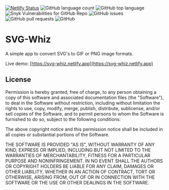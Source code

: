 [![Netlify Status](https://api.netlify.com/api/v1/badges/74dba5a7-e480-46af-94a4-33c55b0407b9/deploy-status)](https://app.netlify.com/sites/svg-whiz/deploys) ![GitHub language count](https://img.shields.io/github/languages/count/cjboco/svg-whiz) ![GitHub top language](https://img.shields.io/github/languages/top/cjboco/svg-whiz) ![Snyk Vulnerabilities for GitHub Repo](https://img.shields.io/snyk/vulnerabilities/github/cjboco/svg-whiz) ![GitHub issues](https://img.shields.io/github/issues/cjboco/svg-whiz) ![GitHub pull requests](https://img.shields.io/github/issues-pr/cjboco/svg-whiz) ![GitHub](https://img.shields.io/github/license/cjboco/svg-whiz)

# SVG-Whiz
A simple app to convert SVG's to GIF or PNG image formats.

Live demo: [https://svg-whiz.netlify.app](https://svg-whiz.netlify.app)

## License

Permission is hereby granted, free of charge, to any person obtaining a copy of this software and associated documentation files (the "Software"), to deal in the Software without restriction, including without limitation the rights to use, copy, modify, merge, publish, distribute, sublicense, and/or sell copies of the Software, and to permit persons to whom the Software is furnished to do so, subject to the following conditions:

The above copyright notice and this permission notice shall be included in all copies or substantial portions of the Software.

THE SOFTWARE IS PROVIDED "AS IS", WITHOUT WARRANTY OF ANY KIND, EXPRESS OR IMPLIED, INCLUDING BUT NOT LIMITED TO THE WARRANTIES OF MERCHANTABILITY, FITNESS FOR A PARTICULAR PURPOSE AND NONINFRINGEMENT. IN NO EVENT SHALL THE AUTHORS OR COPYRIGHT HOLDERS BE LIABLE FOR ANY CLAIM, DAMAGES OR OTHER LIABILITY, WHETHER IN AN ACTION OF CONTRACT, TORT OR OTHERWISE, ARISING FROM, OUT OF OR IN CONNECTION WITH THE SOFTWARE OR THE USE OR OTHER DEALINGS IN THE SOFTWARE.